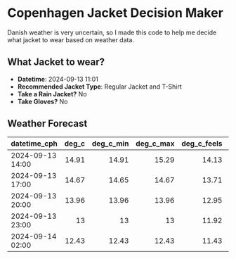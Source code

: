 
# Copenhagen Jacket Decision Maker

Danish weather is very uncertain, so I made this code to help me decide what jacket to wear based on weather data.

## What Jacket to wear?

- **Datetime**: 2024-09-13 11:01
- **Recommended Jacket Type**: Regular Jacket and T-Shirt
- **Take a Rain Jacket?** No
- **Take Gloves?** No

## Weather Forecast
| datetime_cph     |   deg_c |   deg_c_min |   deg_c_max |   deg_c_feels | weather   | wind   | rain   |
|:-----------------|--------:|------------:|------------:|--------------:|:----------|:-------|:-------|
| 2024-09-13 14:00 |   14.91 |       14.91 |       15.29 |         14.13 | Clouds    | Medium | None   |
| 2024-09-13 17:00 |   14.67 |       14.65 |       14.67 |         13.71 | Clouds    | Medium | None   |
| 2024-09-13 20:00 |   13.96 |       13.96 |       13.96 |         12.95 | Clouds    | Medium | None   |
| 2024-09-13 23:00 |   13    |       13    |       13    |         11.92 | Clouds    | Medium | None   |
| 2024-09-14 02:00 |   12.43 |       12.43 |       12.43 |         11.43 | Clouds    | Medium | None   |
        